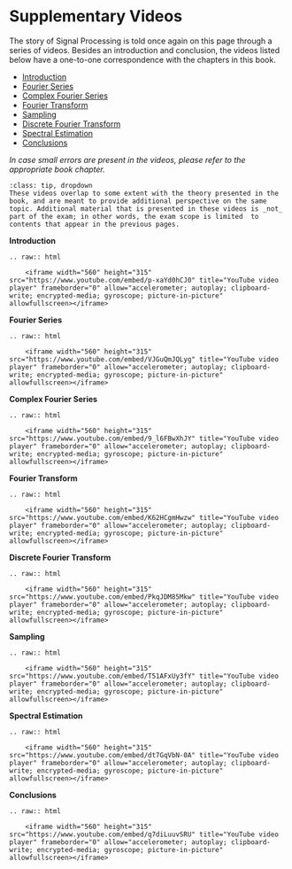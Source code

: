 # Supplementary Videos

The story of Signal Processing is told once again on this page through a series of videos. Besides an introduction and conclusion, the videos listed below have a one-to-one correspondence with the chapters in this book. 

- [Introduction](https://youtu.be/p-xaYd0hCJ0)
- [Fourier Series](https://youtu.be/VJGuQmJQLyg)
- [Complex Fourier Series](https://youtu.be/K62HCgmHwzw)
- [Fourier Transform](https://youtu.be/T51AFxUy3fY)
- [Sampling](https://youtu.be/9_l6FBwXhJY)
- [Discrete Fourier Transform](https://youtu.be/PkqJDM85Mkw)
- [Spectral Estimation](https://youtu.be/dt7GqVbN-0A)
- [Conclusions](https://youtu.be/q7diLuuvSRU)

_In case small errors are present in the videos, please refer to the appropriate book chapter._

```{admonotion} MUDE exam information 
:class: tip, dropdown
These videos overlap to some extent with the theory presented in the book, and are meant to provide additional perspective on the same topic. Additional material that is presented in these videos is _not_ part of the exam; in other words, the exam scope is limited  to contents that appear in the previous pages.
```

**Introduction**

```{eval-rst}
.. raw:: html

    <iframe width="560" height="315" src="https://www.youtube.com/embed/p-xaYd0hCJ0" title="YouTube video player" frameborder="0" allow="accelerometer; autoplay; clipboard-write; encrypted-media; gyroscope; picture-in-picture" allowfullscreen></iframe>
```

**Fourier Series**
```{eval-rst}
.. raw:: html

    <iframe width="560" height="315" src="https://www.youtube.com/embed/VJGuQmJQLyg" title="YouTube video player" frameborder="0" allow="accelerometer; autoplay; clipboard-write; encrypted-media; gyroscope; picture-in-picture" allowfullscreen></iframe>
```

**Complex Fourier Series**
```{eval-rst}
.. raw:: html

    <iframe width="560" height="315" src="https://www.youtube.com/embed/9_l6FBwXhJY" title="YouTube video player" frameborder="0" allow="accelerometer; autoplay; clipboard-write; encrypted-media; gyroscope; picture-in-picture" allowfullscreen></iframe>
```

**Fourier Transform**
```{eval-rst}
.. raw:: html

    <iframe width="560" height="315" src="https://www.youtube.com/embed/K62HCgmHwzw" title="YouTube video player" frameborder="0" allow="accelerometer; autoplay; clipboard-write; encrypted-media; gyroscope; picture-in-picture" allowfullscreen></iframe>
```

**Discrete Fourier Transform**
```{eval-rst}
.. raw:: html

    <iframe width="560" height="315" src="https://www.youtube.com/embed/PkqJDM85Mkw" title="YouTube video player" frameborder="0" allow="accelerometer; autoplay; clipboard-write; encrypted-media; gyroscope; picture-in-picture" allowfullscreen></iframe>
```

**Sampling**
```{eval-rst}
.. raw:: html

    <iframe width="560" height="315" src="https://www.youtube.com/embed/T51AFxUy3fY" title="YouTube video player" frameborder="0" allow="accelerometer; autoplay; clipboard-write; encrypted-media; gyroscope; picture-in-picture" allowfullscreen></iframe>
```

**Spectral Estimation**
```{eval-rst}
.. raw:: html

    <iframe width="560" height="315" src="https://www.youtube.com/embed/dt7GqVbN-0A" title="YouTube video player" frameborder="0" allow="accelerometer; autoplay; clipboard-write; encrypted-media; gyroscope; picture-in-picture" allowfullscreen></iframe>
```

**Conclusions**
```{eval-rst}
.. raw:: html

    <iframe width="560" height="315" src="https://www.youtube.com/embed/q7diLuuvSRU" title="YouTube video player" frameborder="0" allow="accelerometer; autoplay; clipboard-write; encrypted-media; gyroscope; picture-in-picture" allowfullscreen></iframe>
```